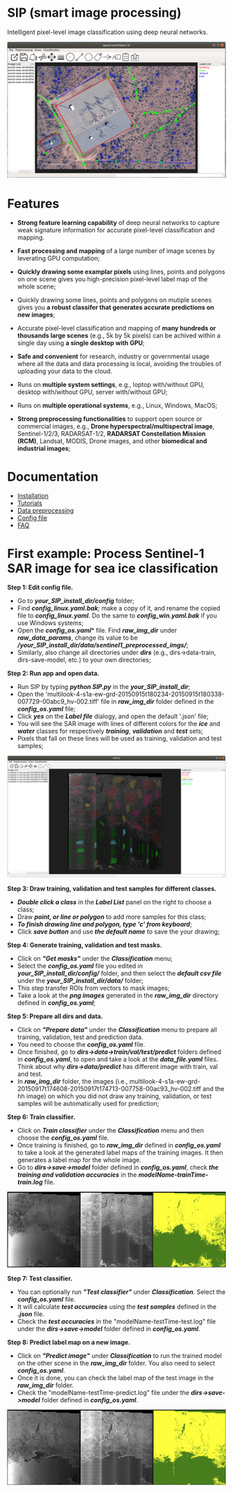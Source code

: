 
# SIP (smart image processing) 

Intelligent pixel-level image classification using deep neural networks.

![](./pics/vhr.png)

# Features

* **Strong feature learning capability** of deep neural networks to capture weak signature information for accurate pixel-level classification and mapping.

* **Fast processing and mapping** of a large number of image scenes by leverating GPU computation;

* **Quickly drawing some examplar pixels** using lines, points and polygons on one scene gives you high-precision pixel-level label map of the whole scene;

* Quickly drawing some lines, points and polygons on mutiple scenes gives you **a robust classifer that generates accurate predictions on new images**; 

* Accurate pixel-level classification and mapping of **many hundreds or thousands large scenes** (e.g., 5k by 5k pixels) can be achived within a single day using **a single desktop with GPU**;

* **Safe and convenient** for research, industry or governmental usage where all the data and data processing is local, avoiding the troubles of uploading your data to the cloud.

* Runs on **multiple system settings**, e.g., loptop with/without GPU, desktop with/without GPU, server with/without GPU; 

* Runs on **multiple operational systems**, e.g., Linux, Windows, MacOS; 

* **Strong preprocessing functionalities** to support open source or commercial images, e.g., **Drone hyperspectral/multispectral image**, Sentinel-1/2/3, RADARSAT-1/2, **RADARSAT Constellation Mission (RCM)**, Landsat, MODIS, Drone images, and other **biomedical and industrial images**;

# Documentation
* [Installation](docs/installation.md)
* [Tutorials](docs/tutorial.md)
* [Data preprocessing](docs/data_preprocessing.md)
* [Config file](docs/config_file.md)
* [FAQ](docs/qa.md)
<!---* [Getting started](docs/get-started.md)--->
<!---* [Introduction](intro.md)--->
<!---* [Parameters](parameters.md)--->
<!---* [How To](how-to.md)--->
<!---* [FAQ](faq.md)--->
<!---* [Related Websites](related-website.md)--->
# First example: Process Sentinel-1 SAR image for sea ice classification


**Step 1: Edit config file.** 
- Go to ***your_SIP_install_dir/config*** folder;
- Find ***config_linux.yaml.bak***; make a copy of it, and rename the copied file to ***config_linux.yaml***. Do the same to ***config_win.yaml.bak*** if you use Windows systems;
- Open the ***config_os.yaml**** file. Find ***raw_img_dir*** under ***raw_data_params***, change its value to be ***/your_SIP_install_dir/data/sentinel1_preprocessed_imgs/***; 
- Similarly, also change all directories under ***dirs*** (e.g., dirs->data-train, dirs-save-model, etc.) to your own directories;

**Step 2: Run app and open data.** 
- Run SIP by typing ***python SIP.py*** in the ***your_SIP_install_dir***;
- Open the 'multilook-4-s1a-ew-grd-20150915t180234-20150915t180338-007729-00abc9_hv-002.tiff' file in ***raw_img_dir*** folder defined in the ***config_os.yaml*** file;
- Click ***yes*** on the ***Label file*** dialogy, and open the default '.json' file;
- You will see the SAR image with lines of different colors for the ***ice*** and ***water*** classes for respectively ***training***, ***validation*** and ***test*** sets; 
- Pixels that fall on these lines will be used as training, validation and test samples;

![](./pics/hv_draw.png)

**Step 3: Draw training, validation and test samples for different classes.**  
- ***Double click a class*** in the ***Label List*** panel on the right to choose a class; 
- Draw ***point, or line or polygon*** to add more samples for this class;
- ***To finish drawing line and polygon, type 'c' from keyboard***;
- Click ***save button*** and use ***the default name*** to save the your drawing;

**Step 4: Generate training, validation and test masks.** 
- Click on ***"Get masks"*** under the ***Classification*** menu;
- Select the ***config_os.yaml*** file you edited in ***your_SIP_install_dir/config/*** folder, and then select the ***default csv file*** under the ***your_SIP_install_dir/data/*** folder;
- This step transfer ROIs from vectors to mask images;
- Take a look at the ***png images*** generated in the ***raw_img_dir*** directory defined in ***config_os.yaml***;

**Step 5: Prepare all dirs and data.** 
- Click on ***"Prepare data"*** under the ***Classification*** menu to prepare all training, validation, test and prediction data. 
- You need to choose the ***config_os.yaml*** file. 
- Once finished, go to ***dirs->data->train/val/test/predict*** folders defined in ***config_os.yaml***, to open and take a look at the ***data_file.yaml*** files. Think about why ***dirs->data/predict*** has different image with train, val and test.   
- In ***raw_img_dir*** folder, the images (i.e., multilook-4-s1a-ew-grd-20150917t174608-20150917t174713-007758-00ac93_hv-002.tiff and the hh image) on which you did not draw any training, validation, or test samples will be automatically used for prediction;

**Step 6: Train classifier.** 
- Click on ***Train classifier*** under the ***Classification*** menu and then choose the ***config_os.yaml*** file. 
- Once training is finished, go to ***raw_img_dir*** defined in ***config_os.yaml***  to take a look at the generated label maps of the training images. It then generates a label map for the whole image. 
- Go to ***dirs->save->model*** folder defined in ***config_os.yaml***, check ***the training and validation accuracies*** in the ***modelName-trainTime-train.log*** file.

![](./pics/train_3.png)

**Step 7: Test classifier.** 
- You can optionally run ***"Test classifier"*** under ***Classification***. Select the ***config_os.yaml*** file.
- It will calculate ***test accuracies*** using the ***test samples*** defined in the ***.json*** file.
- Check the ***test accuracies*** in the "modelName-testTime-test.log" file under the ***dirs->save->model*** folder defined in ***config_os.yaml***.  

**Step 8: Predict label map on a new image.** 
- Click on ***"Predict image"*** under ***Classification*** to run the trained model on the other scene in the ***raw_img_dir*** folder. You also need to select ***config_os.yaml***. 
- Once it is done, you can check the label map of the test image in the ***raw_img_dir*** folder.
- Check the "modelName-testTime-predict.log" file under the ***dirs->save->model*** folder defined in ***config_os.yaml***. 

![](./pics/predict_3.png)
